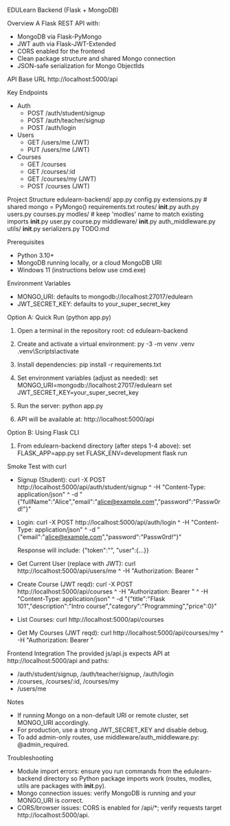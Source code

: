 EDULearn Backend (Flask + MongoDB)

Overview
A Flask REST API with:
- MongoDB via Flask-PyMongo
- JWT auth via Flask-JWT-Extended
- CORS enabled for the frontend
- Clean package structure and shared Mongo connection
- JSON-safe serialization for Mongo ObjectIds

API Base URL
http://localhost:5000/api

Key Endpoints
- Auth
  - POST /auth/student/signup
  - POST /auth/teacher/signup
  - POST /auth/login
- Users
  - GET /users/me            (JWT)
  - PUT /users/me            (JWT)
- Courses
  - GET /courses
  - GET /courses/:id
  - GET /courses/my          (JWT)
  - POST /courses            (JWT)

Project Structure
edulearn-backend/
  app.py
  config.py
  extensions.py         # shared mongo = PyMongo()
  requirements.txt
  routes/
    __init__.py
    auth.py
    users.py
    courses.py
  modles/               # keep 'modles' name to match existing imports
    __init__.py
    user.py
    course.py
  middleware/
    __init__.py
    auth_middleware.py
  utils/
    __init__.py
    serializers.py
  TODO.md

Prerequisites
- Python 3.10+
- MongoDB running locally, or a cloud MongoDB URI
- Windows 11 (instructions below use cmd.exe)

Environment Variables
- MONGO_URI: defaults to mongodb://localhost:27017/edulearn
- JWT_SECRET_KEY: defaults to your_super_secret_key

Option A: Quick Run (python app.py)
1) Open a terminal in the repository root:
   cd edulearn-backend

2) Create and activate a virtual environment:
   py -3 -m venv .venv
   .venv\Scripts\activate

3) Install dependencies:
   pip install -r requirements.txt

4) Set environment variables (adjust as needed):
   set MONGO_URI=mongodb://localhost:27017/edulearn
   set JWT_SECRET_KEY=your_super_secret_key

5) Run the server:
   python app.py

6) API will be available at:
   http://localhost:5000/api

Option B: Using Flask CLI
1) From edulearn-backend directory (after steps 1-4 above):
   set FLASK_APP=app.py
   set FLASK_ENV=development
   flask run

Smoke Test with curl
- Signup (Student):
  curl -X POST http://localhost:5000/api/auth/student/signup ^
    -H "Content-Type: application/json" ^
    -d "{\"fullName\":\"Alice\",\"email\":\"alice@example.com\",\"password\":\"Passw0rd!\"}"

- Login:
  curl -X POST http://localhost:5000/api/auth/login ^
    -H "Content-Type: application/json" ^
    -d "{\"email\":\"alice@example.com\",\"password\":\"Passw0rd!\"}"

  Response will include: {"token":"<JWT>", "user":{...}}

- Get Current User (replace <TOKEN> with JWT):
  curl http://localhost:5000/api/users/me ^
    -H "Authorization: Bearer <TOKEN>"

- Create Course (JWT reqd):
  curl -X POST http://localhost:5000/api/courses ^
    -H "Authorization: Bearer <TOKEN>" ^
    -H "Content-Type: application/json" ^
    -d "{\"title\":\"Flask 101\",\"description\":\"Intro course\",\"category\":\"Programming\",\"price\":0}"

- List Courses:
  curl http://localhost:5000/api/courses

- Get My Courses (JWT reqd):
  curl http://localhost:5000/api/courses/my ^
    -H "Authorization: Bearer <TOKEN>"

Frontend Integration
The provided js/api.js expects API at http://localhost:5000/api and paths:
- /auth/student/signup, /auth/teacher/signup, /auth/login
- /courses, /courses/:id, /courses/my
- /users/me

Notes
- If running Mongo on a non-default URI or remote cluster, set MONGO_URI accordingly.
- For production, use a strong JWT_SECRET_KEY and disable debug.
- To add admin-only routes, use middleware/auth_middleware.py: @admin_required.

Troubleshooting
- Module import errors: ensure you run commands from the edulearn-backend directory so Python package imports work (routes, modles, utils are packages with __init__.py).
- Mongo connection issues: verify MongoDB is running and your MONGO_URI is correct.
- CORS/browser issues: CORS is enabled for /api/*; verify requests target http://localhost:5000/api.
